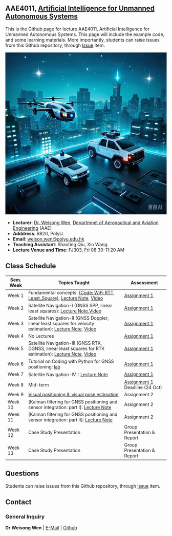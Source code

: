 <!-- <font  size=6><b><center>PolyU_AAE4203</center></b></font> -->

## AAE4011, [Artificial Intelligence for Unmanned Autonomous Systems](https://docs.google.com/document/d/1evkaqgUsWDdSDvY9Zm6FBqsnh5A1gimYBNyAudR07Pc/edit?tab=t.0)

This is the Github page for lecture AAE4011, Artificial Intelligence for Unmanned Autonomous Systems. This page will include the example code, and some learning materials. More importantly, students can raise issues from this Github repository, through [Issue](https://github.com/weisongwen/AAE4011-S22425/issues) item.

</details>
<p align="center">
  <img width="712pix" src="img/logoUAS.png">
</p>


- **Lecturer**: [Dr. Weisong Wen](https://www.polyu.edu.hk/aae/people/academic-staff/dr-wen-weisong/), [Departmnet of Aeronautical and Aviation Engineering](https://www.polyu.edu.hk/aae/) (AAE)
- **Adddress**: R820, PolyU. 
- **Email**: welson.wen@polyu.edu.hk
- **Teaching Assistant**: Shaoting Qiu, Xin Wang. 
- **Lecture Venue and Time**: FJ303, Fri 08:30-11:20 AM

## Class Schedule

| Sem. Week | Topics Taught | Assessment |
|-----------|---------------|------------|
| Week 1    | Fundamental concepts: [(Code: WiFi RTT, Least_Square)](https://github.com/weisongwen/AAE4203-2425S1/tree/main/Sample_Codes/Wifi_RTT), [Lecture Note](https://github.com/weisongwen/AAE4203-2425S1/blob/main/Lecture_Notes/Week%201%20%5BFundermental%20Concepts%5D%20Dr.%20Weisong%20Wen%20(20240904).pdf), [Video](https://www.youtube.com/watch?v=qPBdrqQ2wRQ&t=1s)| [Assignment 1](https://github.com/weisongwen/AAE4203-2425S1/blob/main/Lecture_Notes/AAE4203%20Assignment%201%20(20241008)(1).pdf) |
| Week 2    | Satellite Navigation-I (GNSS SPP, linear least squares): [Lecture Note](https://github.com/weisongwen/AAE4203-2425S1/blob/main/Lecture_Notes/Week%201%20%5BFundermental%20Concepts%5D%20Dr.%20Weisong%20Wen%20(20240904).pdf),[Video](https://www.youtube.com/watch?v=RT-zQephBjE&t=1s)| [Assignment 1](https://github.com/weisongwen/AAE4203-2425S1/blob/main/Lecture_Notes/AAE4203%20Assignment%201%20(20241008)(1).pdf) |
| Week 3    | Satellite Navigation-II (GNSS Doppler, linear least squares for velocity estimation): [Lecture Note](https://github.com/weisongwen/AAE4203-2425S1/blob/main/Lecture_Notes/Week%202%20%5BSatellite%20Navigation%5D%20(20240907)(1).pdf), [Video]() | [Assignment 1](https://github.com/weisongwen/AAE4203-2425S1/blob/main/Lecture_Notes/AAE4203%20Assignment%201%20(20241008)(1).pdf) |
| Week 4    | No Lectures | [Assignment 1](https://github.com/weisongwen/AAE4203-2425S1/blob/main/Lecture_Notes/AAE4203%20Assignment%201%20(20241008)(1).pdf) |
| Week 5    | Satellite Navigation-III (GNSS RTK, DGNSS, linear least squares for RTK estimation): [Lecture Note](https://github.com/weisongwen/AAE4203-2425S1/blob/main/Lecture_Notes/Week%202%20%5BSatellite%20Navigation%5D%20(20240907)(1).pdf), [Video](https://www.youtube.com/watch?v=cw0ygogTAMQ&t=5s)| [Assignment 1](https://github.com/weisongwen/AAE4203-2425S1/blob/main/Lecture_Notes/AAE4203%20Assignment%201%20(20241008)(1).pdf) |
| Week 6    | Tutorial on Coding with Python for GNSS positioning: [lab](https://github.com/weisongwen/AAE4203-2425S1/blob/main/lab/GNSS%20Navigation%20Lab.pdf)|[Assignment 1](https://github.com/weisongwen/AAE4203-2425S1/blob/main/Lecture_Notes/AAE4203%20Assignment%201%20(20241008)(1).pdf) |
| Week 7    | Satellite Navigation-IV：[Lecture Note](https://github.com/weisongwen/AAE4203-2425S1/blob/main/Lecture_Notes/Week%203%20%5BSatellite%20Navigation%5D%20(20240909).pdf)|[Assignment 1](https://github.com/weisongwen/AAE4203-2425S1/blob/main/Lecture_Notes/AAE4203%20Assignment%201%20(20241008)(1).pdf) |
| Week 8    | Mid-term | [Assignment 1](https://github.com/weisongwen/AAE4203-2425S1/blob/main/Lecture_Notes/AAE4203%20Assignment%201%20(20241008)(1).pdf) Deadline (24 Oct)|
| Week 9    | [Visual positioning II: visual pose estimation](http://google.com) | Assignment 2 |
| Week 10   | [Kalman filtering for GNSS positioning and sensor integration: part I]: [Lecture Note](https://github.com/weisongwen/AAE4203-2425S1/blob/main/Lecture_Notes/Week%2010%20%5BState%20Estimation%20I%5D%206%20Nov%20Dr.%20Wen%20-%20Short.pdf) | Assignment 2 |
| Week 11   | [Kalman filtering for GNSS positioning and sensor integration: part II]: [Lecture Note](https://github.com/weisongwen/AAE4203-2425S1/blob/main/Lecture_Notes/Week%2011%20%5BState%20Estimation%20II%5D%2014%20Nov%20Dr.%20Wen.pdf) | Assignment 2 |
| Week 12   | Case Study Presentation | Group Presentation & Report |
| Week 13   | Case Study Presentation | Group Presentation & Report |

## Questions
Students can raise issues from this Github repository, through [Issue](https://github.com/weisongwen/AAE4203-2425S1/issues) item.
  
<!-- ## Students Tasks -->

## Contact
### General Inquiry
**Dr Weisong Wen** | [E-Mail](welson.wen@polyu.edu.hk) | [Github](https://github.com/weisongwen)

